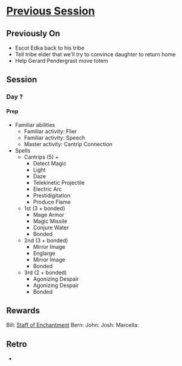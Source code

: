 # [Previous Session](./2020-11-11.md)

## Previously On

- Escot Edka back to his tribe
- Tell tribe elder that we'll try to convince daughter to return home
- Help Gerard Pendergrast move totem

## Session

### Day ?

#### Prep

- Familiar abilities
  - Familiar activity: Flier
  - Familiar activity: Speech
  - Master activity: Cantrip Connection
- Spells
  - Cantrips (5) + 
    - Detect Magic
    - Light
    - Daze
    - Telekinetic Projectile
    - Electric Arc
    - Prestidigitation
    - Produce Flame
  - 1st (3 + bonded)
    - Mage Armor
    - Magic Missile
    - Conjure Water
    - Bonded
  - 2nd (3 + bonded)
    - Mirror Image
    - Englarge
    - Mirror Image
    - Bonded
  - 3rd (2 + bonded)
    - Agonizing Despair
    - Agonizing Despair
    - Bonded

#### 


## Rewards

Bill: [Staff of Enchantment](https://2e.aonprd.com/Equipment.aspx?ID=354)
Bern: 
John: 
Josh: 
Marcella: 
  
## Retro

- 

